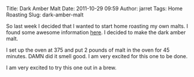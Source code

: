 Title: Dark Amber Malt
Date: 2011-10-29 09:59
Author: jarret
Tags: Home Roasting
Slug: dark-amber-malt

So last week I decided that I wanted to start home roasting my own
malts. I found some awesome information [here][]. I decided to make the
dark amber malt.

I set up the oven at 375 and put 2 pounds of malt in the oven for 45
minutes. DAMN did it smell good. I am very excited for this one to be
done.


I am very excited to try this one out in a brew.

  [here]: http://barleypopmaker.info/2009/12/08/home-roasting-your-malts/
    "Home Roasting"
